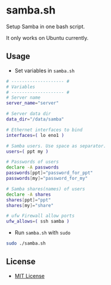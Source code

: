 # samba.sh
Setup Samba in one bash script.

It only works on Ubuntu currently.

## Usage
* Set variables in `samba.sh`

```bash
# -------------------- #
# Variables
# -------------------- #
# Server name
server_name="server"

# Server data dir
data_dir="/data/samba"

# Ethernet interfaces to bind
interfaces=( lo eno1 )

# Samba users. Use space as separator.
users=( ppt my )

# Passwords of users
declare -A passwords
passwords[ppt]="password_for_ppt"
passwords[my]="password_for_my"

# Samba shares(names) of users
declare -A shares
shares[ppt]="ppt"
shares[my]="share"

# ufw Firewall allow ports
ufw_allows=( ssh samba )
```

* Run `samba.sh` with `sudo`

```bash
sudo ./samba.sh
```

## License
* [MIT License](LICENSE)
